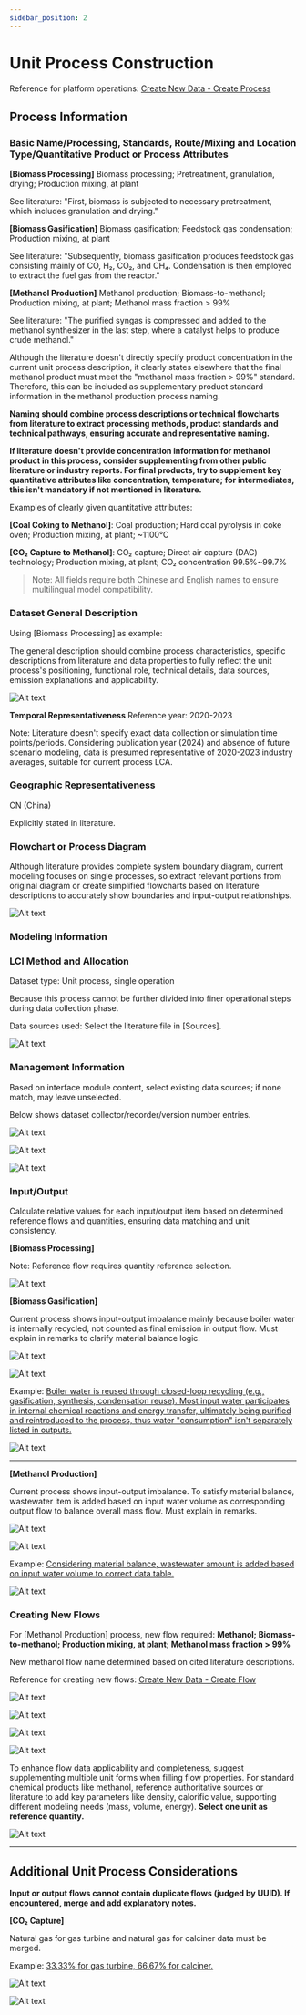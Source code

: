 ```yaml
---
sidebar_position: 2
---
```


# Unit Process Construction

Reference for platform operations: [Create New Data - Create Process](/i18n/en/docusaurus-plugin-content-docs/current/user-guide/create-my-data.md#creating-a-process)

## Process Information

### Basic Name/Processing, Standards, Route/Mixing and Location Type/Quantitative Product or Process Attributes

**[Biomass Processing]** Biomass processing; Pretreatment, granulation, drying; Production mixing, at plant

See literature: "First, biomass is subjected to necessary pretreatment, which includes granulation and drying."

**[Biomass Gasification]** Biomass gasification; Feedstock gas condensation; Production mixing, at plant

See literature: "Subsequently, biomass gasification produces feedstock gas consisting mainly of CO, H₂, CO₂, and CH₄. Condensation is then employed to extract the fuel gas from the reactor."

**[Methanol Production]** Methanol production; Biomass-to-methanol; Production mixing, at plant; Methanol mass fraction > 99%

See literature: "The purified syngas is compressed and added to the methanol synthesizer in the last step, where a catalyst helps to produce crude methanol."

Although the literature doesn't directly specify product concentration in the current unit process description, it clearly states elsewhere that the final methanol product must meet the "methanol mass fraction > 99%" standard. Therefore, this can be included as supplementary product standard information in the methanol production process naming.

**Naming should combine process descriptions or technical flowcharts from literature to extract processing methods, product standards and technical pathways, ensuring accurate and representative naming.**

**If literature doesn't provide concentration information for methanol product in this process, consider supplementing from other public literature or industry reports. For final products, try to supplement key quantitative attributes like concentration, temperature; for intermediates, this isn't mandatory if not mentioned in literature.**

Examples of clearly given quantitative attributes:

**[Coal Coking to Methanol]**: Coal production; Hard coal pyrolysis in coke oven; Production mixing, at plant; ~1100°C

**[CO₂ Capture to Methanol]**: CO₂ capture; Direct air capture (DAC) technology; Production mixing, at plant; CO₂ concentration 99.5%~99.7%

> Note:
All fields require both Chinese and English names to ensure multilingual model compatibility.

### Dataset General Description

Using [Biomass Processing] as example:

The general description should combine process characteristics, specific descriptions from literature and data properties to fully reflect the unit process's positioning, functional role, technical details, data sources, emission explanations and applicability.

![Alt text](./img/dataset-description.png)

**Temporal Representativeness**
Reference year: 2020-2023

Note: Literature doesn't specify exact data collection or simulation time points/periods. Considering publication year (2024) and absence of future scenario modeling, data is presumed representative of 2020-2023 industry averages, suitable for current process LCA.

### Geographic Representativeness

CN (China)

Explicitly stated in literature.

### Flowchart or Process Diagram

Although literature provides complete system boundary diagram, current modeling focuses on single processes, so extract relevant portions from original diagram or create simplified flowcharts based on literature descriptions to accurately show boundaries and input-output relationships.

![Alt text](./img/process-chart.png)

### Modeling Information

### LCI Method and Allocation

Dataset type: Unit process, single operation

Because this process cannot be further divided into finer operational steps during data collection phase.

Data sources used: Select the literature file in [Sources].

![Alt text](./img/reference-citation.png)

### Management Information

Based on interface module content, select existing data sources; if none match, may leave unselected.

Below shows dataset collector/recorder/version number entries.

![Alt text](./img/data-set-generator.png)

![Alt text](./img/data-entry-personnel.png)

![Alt text](./img/data-set-version.png)

### Input/Output

Calculate relative values for each input/output item based on determined reference flows and quantities, ensuring data matching and unit consistency.

**[Biomass Processing]**

Note: Reference flow requires quantity reference selection.

![Alt text](./img/input-output-1.png)

**[Biomass Gasification]**

Current process shows input-output imbalance mainly because boiler water is internally recycled, not counted as final emission in output flow. Must explain in remarks to clarify material balance logic.

![Alt text](./img/input-2.png)

![Alt text](./img/output-2.png)

Example: <u>Boiler water is reused through closed-loop recycling (e.g., gasification, synthesis, condensation reuse). Most input water participates in internal chemical reactions and energy transfer, ultimately being purified and reintroduced to the process, thus water "consumption" isn't separately listed in outputs.</u>

![Alt text](./img/water-usage-note.png)

---

**[Methanol Production]**

Current process shows input-output imbalance. To satisfy material balance, wastewater item is added based on input water volume as corresponding output flow to balance overall mass flow. Must explain in remarks.

![Alt text](./img/input-3.png)

![Alt text](./img/output-3.png)

Example: <u>Considering material balance, wastewater amount is added based on input water volume to correct data table.</u>

![Alt text](./img/wastewater-note.png)

### Creating New Flows

For [Methanol Production] process, new flow required: **Methanol; Biomass-to-methanol; Production mixing, at plant; Methanol mass fraction > 99%**

New methanol flow name determined based on cited literature descriptions.

Reference for creating new flows: [Create New Data - Create Flow](/i18n/en/docusaurus-plugin-content-docs/current/user-guide/create-my-data.md#creating-flows)

![Alt text](./img/flow-name.png)

![Alt text](./img/flow-information.png)

![Alt text](./img/flow-modelling.png)

![Alt text](./img/flow-administration.png)

To enhance flow data applicability and completeness, suggest supplementing multiple unit forms when filling flow properties. For standard chemical products like methanol, reference authoritative sources or literature to add key parameters like density, calorific value, supporting different modeling needs (mass, volume, energy). **Select one unit as reference quantity.**

![Alt text](./img/flow-property.png)

---

## Additional Unit Process Considerations

**Input or output flows cannot contain duplicate flows (judged by UUID). If encountered, merge and add explanatory notes.**

**[CO₂ Capture]**

Natural gas for gas turbine and natural gas for calciner data must be merged.

Example: <u>33.33% for gas turbine, 66.67% for calciner.</u>

![Alt text](./img/co2-natural%20gas.png)

![Alt text](./img/natural-gas-note.png)
